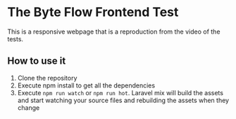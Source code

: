 # The Byte Flow Frontend Test

This is a responsive webpage that is a reproduction from the video of the tests.

## How to use it

1. Clone the repository
2. Execute npm install to get all the dependencies
3. Execute `npm run watch` or `npm run hot`. Laravel mix will build the assets and start watching your source files and rebuilding the assets when they change